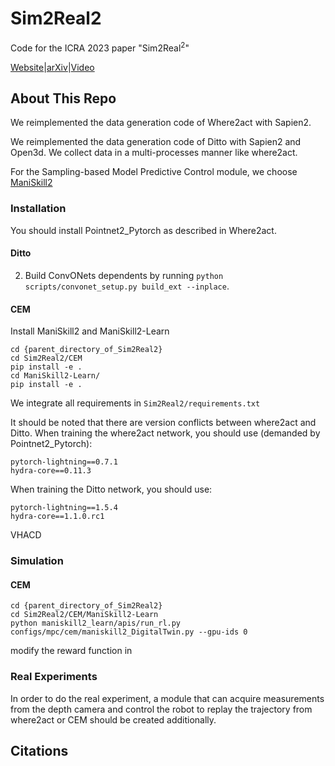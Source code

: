 # Sim2Real2
Code for the ICRA 2023 paper "Sim2Real$^2$"

[Website]()|[arXiv]()|[Video]()

## About This Repo
We reimplemented the data generation code of Where2act with Sapien2.

We reimplemented the data generation code of Ditto with Sapien2 and Open3d. We collect data in a multi-processes manner like where2act.

For the Sampling-based Model Predictive Control module, we choose [ManiSkill2](https://github.com/haosulab/ManiSkill2)

### Installation

You should install Pointnet2_Pytorch as described in Where2act.

#### Ditto
2. Build ConvONets dependents by running `python scripts/convonet_setup.py build_ext --inplace`.

#### CEM
Install ManiSkill2 and ManiSkill2-Learn
```
cd {parent_directory_of_Sim2Real2}
cd Sim2Real2/CEM
pip install -e .
cd ManiSkill2-Learn/
pip install -e .
```

We integrate all requirements in `Sim2Real2/requirements.txt`

It should be noted that there are version conflicts between where2act and Ditto.
When training the where2act network, you should use (demanded by Pointnet2_Pytorch):
```
pytorch-lightning==0.7.1
hydra-core==0.11.3
```
When training the Ditto network, you should use:
```
pytorch-lightning==1.5.4
hydra-core==1.1.0.rc1
```

VHACD

### Simulation

#### CEM
```
cd {parent_directory_of_Sim2Real2}
cd Sim2Real2/CEM/ManiSkill2-Learn
python maniskill2_learn/apis/run_rl.py configs/mpc/cem/maniskill2_DigitalTwin.py --gpu-ids 0
```
modify the reward function in 

### Real Experiments
In order to do the real experiment, a module that can acquire measurements from the depth camera and control the robot to replay the trajectory from where2act or CEM should be created additionally.

## Citations